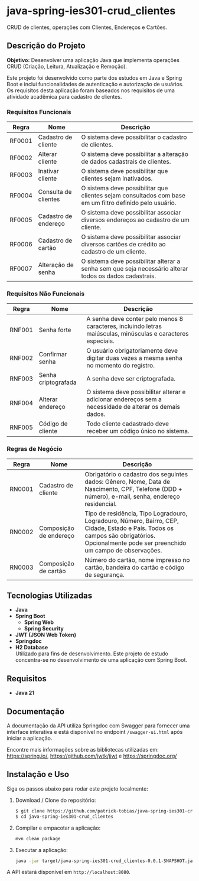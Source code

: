 # java-spring-ies301-crud_clientes

CRUD de clientes, operações com Clientes, Endereços e Cartões.

## Descrição do Projeto

**Objetivo:** Desenvolver uma aplicação Java que implementa operações CRUD (Criação, Leitura, Atualização e Remoção).

Este projeto foi desenvolvido como parte dos estudos em Java e Spring Boot e inclui funcionalidades de autenticação e autorização de usuários. <br>
Os requisitos desta aplicação foram baseados nos requisitos de uma atividade acadêmica para cadastro de clientes.

### Requisitos Funcionais

| Regra  | Nome                   | Descrição                                                                                                  |
|--------|------------------------|------------------------------------------------------------------------------------------------------------|
| RF0001 | Cadastro de cliente    | O sistema deve possibilitar o cadastro de clientes.                                                        |
| RF0002 | Alterar cliente        | O sistema deve possibilitar a alteração de dados cadastrais de clientes.                                   |
| RF0003 | Inativar cliente       | O sistema deve possibilitar que clientes sejam inativados.                                                 |
| RF0004 | Consulta de clientes   | O sistema deve possibilitar que clientes sejam consultados com base em um filtro definido pelo usuário.    |
| RF0005 | Cadastro de endereço   | O sistema deve possibilitar associar diversos endereços ao cadastro de um cliente.                         |
| RF0006 | Cadastro de cartão     | O sistema deve possibilitar associar diversos cartões de crédito ao cadastro de um cliente.                |
| RF0007 | Alteração de senha     | O sistema deve possibilitar alterar a senha sem que seja necessário alterar todos os dados cadastrais.     |

### Requisitos Não Funcionais

| Regra  | Nome                   | Descrição                                                                                                  |
|--------|------------------------|------------------------------------------------------------------------------------------------------------|
| RNF001 | Senha forte            | A senha deve conter pelo menos 8 caracteres, incluindo letras maiúsculas, minúsculas e caracteres especiais. |
| RNF002 | Confirmar senha        | O usuário obrigatoriamente deve digitar duas vezes a mesma senha no momento do registro.                   |
| RNF003 | Senha criptografada    | A senha deve ser criptografada.                                                                            |
| RNF004 | Alterar endereço       | O sistema deve possibilitar alterar e adicionar endereços sem a necessidade de alterar os demais dados.    |
| RNF005 | Código de cliente      | Todo cliente cadastrado deve receber um código único no sistema.                                           |

### Regras de Negócio

| Regra  | Nome                   | Descrição                                                                                                  |
|--------|------------------------|------------------------------------------------------------------------------------------------------------|
| RN0001 | Cadastro de cliente    | Obrigatório o cadastro dos seguintes dados: Gênero, Nome, Data de Nascimento, CPF, Telefone (DDD + número), e-mail, senha, endereço residencial. |
| RN0002 | Composição de endereço | Tipo de residência, Tipo Logradouro, Logradouro, Número, Bairro, CEP, Cidade, Estado e País. Todos os campos são obrigatórios. Opcionalmente pode ser preenchido um campo de observações. |
| RN0003 | Composição de cartão   | Número do cartão, nome impresso no cartão, bandeira do cartão e código de segurança.                       |

## Tecnologias Utilizadas
- **Java**
- **Spring Boot**
  - **Spring Web**
  - **Spring Security**
- **JWT (JSON Web Token)**
- **Springdoc**
- **H2 Database** <br>
Utilizado para fins de desenvolvimento. Este projeto de estudo concentra-se no desenvolvimento de uma aplicação com Spring Boot.

## Requisitos
- **Java 21**

## Documentação
A documentação da API utiliza Springdoc com Swagger para fornecer uma interface interativa e está disponível no endpoint `/swagger-ui.html` após iniciar a aplicação.

Encontre mais informações sobre as bibliotecas utilizadas em: <br>
https://spring.io/, https://github.com/jwtk/jjwt e https://springdoc.org/

## Instalação e Uso
Siga os passos abaixo para rodar este projeto localmente:
1. Download / Clone do repositório:
   ```sh
   $ git clone https://github.com/patrick-tobias/java-spring-ies301-crud_clientes.git
   $ cd java-spring-ies301-crud_clientes
   ```

2. Compilar e empacotar a aplicação:
   ```sh
   mvn clean package
   ```

3. Executar a aplicação:
   ```sh
   java -jar target/java-spring-ies301-crud_clientes-0.0.1-SNAPSHOT.jar
   ```
   
A API estará disponível em `http://localhost:8080`.
